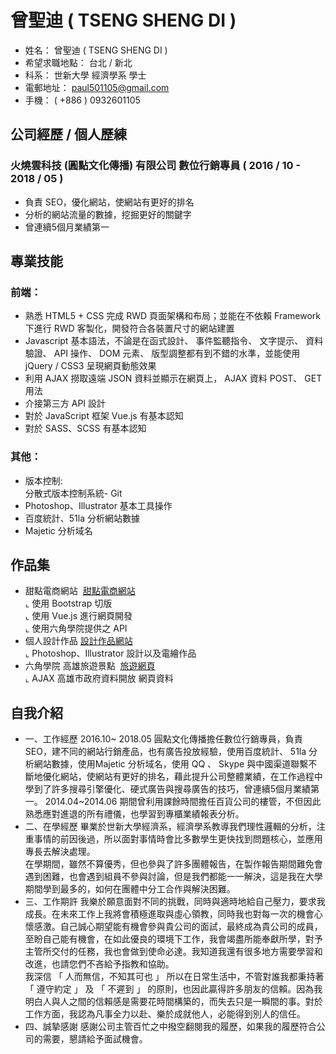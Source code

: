 # 曾聖迪 ( TSENG SHENG DI )

* 姓名： 曾聖迪 ( TSENG SHENG DI )
* 希望求職地點： 台北 / 新北
* 科系： 世新大學 經濟學系 學士
* 電郵地址： paul501105@gmail.com
* 手機： ( +886 ) 0932601105

## 公司經歷 / 個人歷練
### 火燒雲科技 (圓點文化傳播) 有限公司 數位行銷專員  ( 2016 / 10 - 2018 / 05 ) 
* 負責 SEO，優化網站，使網站有更好的排名
* 分析的網站流量的數據，挖掘更好的關鍵字
* 曾連續5個月業績第一

## 專業技能
### 前端：
* 熟悉 HTML5 + CSS 完成 RWD 頁面架構和布局；並能在不依賴 Framework 下進行 RWD 客製化，開發符合各裝置尺寸的網站建置
* Javascript 基本語法，不論是在函式設計、 事件監聽指令、 文字提示、 資料驗證、 API 操作、 DOM 元素、 版型調整都有到不錯的水準，並能使用 jQuery / CSS3 呈現網頁動態效果
* 利用 AJAX 撈取遠端 JSON 資料並顯示在網頁上， AJAX 資料 POST、 GET 用法
* 介接第三方 API 設計
* 對於 JavaScript 框架 Vue.js 有基本認知
* 對於 SASS、SCSS 有基本認知
### 其他：
* 版本控制:<br>
  分散式版本控制系統- Git <br>
* Photoshop、Illustrator 基本工具操作
* 百度統計、51la 分析網站數據
* Majetic 分析域名

## 作品集
- 甜點電商網站  <a href="https://di501105.github.io/vue-e-commerce/#/" target="_blank">甜點電商網站</a><br>
  ⌞ 使用 Bootstrap 切版<BR>
  ⌞ 使用 Vue.js 進行網頁開發<BR>
  ⌞ 使用六角學院提供之 API <br>
- 個人設計作品  <a href="https://di501105.github.io" target="_blank">設計作品網站</a><br>
  ⌞ Photoshop、Illustrator 設計以及電繪作品
- 六角學院 高雄旅遊景點  <a href="https://di501105.github.io/kaohsiung-travel/" target="_blank">旅遊網頁</a><BR>
  ⌞ AJAX 高雄市政府資料開放 網頁資料
  
## 自我介紹
* 一、工作經歷
  2016.10~  2018.05
  圓點文化傳播擔任數位行銷專員，負責 SEO，建不同的網站行銷產品，也有廣告投放經驗，使用百度統計、 51la 分析網站數據，使用Majetic 分析域名，使用 QQ 、 Skype 與中國渠道聯繫不斷地優化網站，使網站有更好的排名，藉此提升公司整體業績，在工作過程中學到了許多搜尋引擎優化、硬式廣告與搜尋廣告的技巧，曾連續5個月業績第一。
  2014.04~2014.06
  期間曾利用課餘時間擔任百貨公司的樓管，不但因此熟悉應對進退的所有禮儀，也學習到專櫃業績報表分析。
* 二、在學經歷
  畢業於世新大學經濟系，經濟學系教導我們理性邏輯的分析，注重事情的前因後過，所以面對事情時會比多數學生更快找到問題核心，並應用專長去解決處理。<br>
  在學期間，雖然不算優秀，但也參與了許多團體報告，在製作報告期間難免會遇到困難，也會遇到組員不參與討論，但是我們都能一一解決，這是我在大學期間學到最多的，如何在團體中分工合作與解決困難。
* 三、工作期許
  我樂於願意面對不同的挑戰，同時與適時地給自己壓力，要求我成長。在未來工作上我將會積極進取與虛心領教，同時我也對每一次的機會心懷感激。自己誠心期望能有機會參與貴公司的面試，最終成為貴公司的成員，至盼自己能有機會，在如此優良的環境下工作，我會竭盡所能奉獻所學，對予主管所交付的任務，我也會做到使命必達。我知道我還有很多地方需要學習和改進，也請您們不吝給予指教和協助。<br>
  我深信 「 人而無信，不知其可也 」 所以在日常生活中，不管對誰我都秉持著 「 遵守約定 」 及 「 不遲到 」 的原則，也因此贏得許多朋友的信賴。因為我明白人與人之間的信賴感是需要花時間構築的，而失去只是一瞬間的事。對於工作方面，我認為凡事全力以赴、樂於成就他人，必能得到別人的信任。
* 四、誠摯感謝
  感謝公司主管百忙之中撥空翻閱我的履歷，如果我的履歷符合公司的需要，懇請給予面試機會。 






